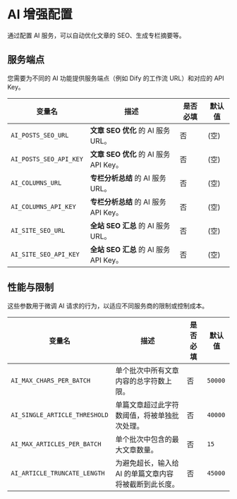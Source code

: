 # AI 增强配置

通过配置 AI 服务，可以自动优化文章的 SEO、生成专栏摘要等。

## 服务端点

您需要为不同的 AI 功能提供服务端点（例如 Dify 的工作流 URL）和对应的 API Key。

| 变量名                 | 描述                                   | 是否必填 | 默认值 |
| ---------------------- | -------------------------------------- | -------- | ------ |
| `AI_POSTS_SEO_URL`     | **文章 SEO 优化** 的 AI 服务 URL。     | 否       | (空)   |
| `AI_POSTS_SEO_API_KEY` | **文章 SEO 优化** 的 AI 服务 API Key。 | 否       | (空)   |
| `AI_COLUMNS_URL`       | **专栏分析总结** 的 AI 服务 URL。      | 否       | (空)   |
| `AI_COLUMNS_API_KEY`   | **专栏分析总结** 的 AI 服务 API Key。  | 否       | (空)   |
| `AI_SITE_SEO_URL`      | **全站 SEO 汇总** 的 AI 服务 URL。     | 否       | (空)   |
| `AI_SITE_SEO_API_KEY`  | **全站 SEO 汇总** 的 AI 服务 API Key。 | 否       | (空)   |

## 性能与限制

这些参数用于微调 AI 请求的行为，以适应不同服务商的限制或控制成本。

| 变量名                        | 描述                                                   | 是否必填 | 默认值  |
| ----------------------------- | ------------------------------------------------------ | -------- | ------- |
| `AI_MAX_CHARS_PER_BATCH`      | 单个批次中所有文章内容的总字符数上限。                 | 否       | `50000` |
| `AI_SINGLE_ARTICLE_THRESHOLD` | 单篇文章超过此字符数阈值，将被单独批次处理。           | 否       | `40000` |
| `AI_MAX_ARTICLES_PER_BATCH`   | 单个批次中包含的最大文章数量。                         | 否       | `15`    |
| `AI_ARTICLE_TRUNCATE_LENGTH`  | 为避免超长，输入给 AI 的单篇文章内容将被截断到此长度。 | 否       | `45000` |
